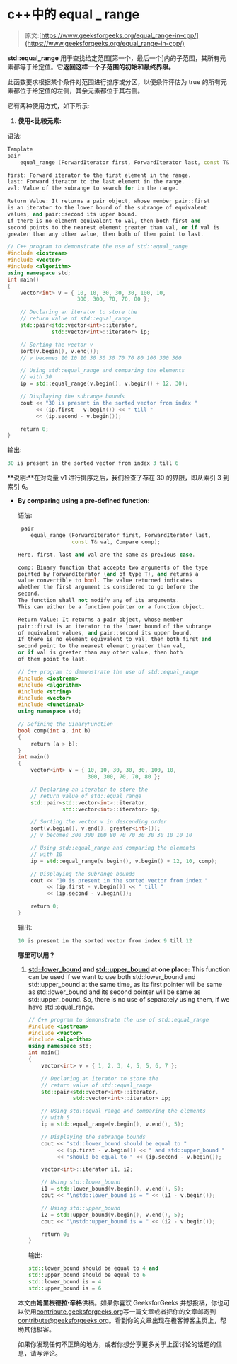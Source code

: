# c++中的 equal _ range

> 原文:[https://www.geeksforgeeks.org/equal_range-in-cpp/](https://www.geeksforgeeks.org/equal_range-in-cpp/)

**std::equal_range** 用于查找给定范围[第一个，最后一个]内的子范围，其所有元素都等于给定值。它**返回这样一个子范围的初始和最终界限。**

此函数要求根据某个条件对范围进行排序或分区，以便条件评估为 true 的所有元素都位于给定值的左侧，其余元素都位于其右侧。

它有两种使用方式，如下所示:

1.  **使用<比较元素:**

语法:

```cpp
Template
pair 
    equal_range (ForwardIterator first, ForwardIterator last, const T& val);

first: Forward iterator to the first element in the range.
last: Forward iterator to the last element in the range.
val: Value of the subrange to search for in the range.

Return Value: It returns a pair object, whose member pair::first 
is an iterator to the lower bound of the subrange of equivalent 
values, and pair::second its upper bound.
If there is no element equivalent to val, then both first and 
second points to the nearest element greater than val, or if val is
greater than any other value, then both of them point to last.

```

```cpp
// C++ program to demonstrate the use of std::equal_range
#include <iostream>
#include <vector>
#include <algorithm>
using namespace std;
int main()
{
    vector<int> v = { 10, 10, 30, 30, 30, 100, 10,
                      300, 300, 70, 70, 80 };

    // Declaring an iterator to store the
    // return value of std::equal_range
    std::pair<std::vector<int>::iterator,
              std::vector<int>::iterator> ip;

    // Sorting the vector v
    sort(v.begin(), v.end());
    // v becomes 10 10 10 30 30 30 70 70 80 100 300 300

    // Using std::equal_range and comparing the elements
    // with 30
    ip = std::equal_range(v.begin(), v.begin() + 12, 30);

    // Displaying the subrange bounds
    cout << "30 is present in the sorted vector from index "
         << (ip.first - v.begin()) << " till "
         << (ip.second - v.begin());

    return 0;
}
```

输出:

```cpp
30 is present in the sorted vector from index 3 till 6

```

**说明:**在对向量 v1 进行排序之后，我们检查了存在 30 的界限，即从索引 3 到索引 6。

*   **By comparing using a pre-defined function:**

    语法:

    ```cpp
     pair 
        equal_range (ForwardIterator first, ForwardIterator last, 
                     const T& val, Compare comp);

    Here, first, last and val are the same as previous case.

    comp: Binary function that accepts two arguments of the type 
    pointed by ForwardIterator (and of type T), and returns a
    value convertible to bool. The value returned indicates 
    whether the first argument is considered to go before the
    second. 
    The function shall not modify any of its arguments.
    This can either be a function pointer or a function object.

    Return Value: It returns a pair object, whose member 
    pair::first is an iterator to the lower bound of the subrange 
    of equivalent values, and pair::second its upper bound. 
    If there is no element equivalent to val, then both first and
    second point to the nearest element greater than val,
    or if val is greater than any other value, then both
    of them point to last.

    ```

    ```cpp
    // C++ program to demonstrate the use of std::equal_range
    #include <iostream>
    #include <algorithm>
    #include <string>
    #include <vector>
    #include <functional>
    using namespace std;

    // Defining the BinaryFunction
    bool comp(int a, int b)
    {
        return (a > b);
    }
    int main()
    {
        vector<int> v = { 10, 10, 30, 30, 30, 100, 10,
                          300, 300, 70, 70, 80 };

        // Declaring an iterator to store the
        // return value of std::equal_range
        std::pair<std::vector<int>::iterator,
                  std::vector<int>::iterator> ip;

        // Sorting the vector v in descending order
        sort(v.begin(), v.end(), greater<int>());
        // v becomes 300 300 100 80 70 70 30 30 30 10 10 10

        // Using std::equal_range and comparing the elements
        // with 10
        ip = std::equal_range(v.begin(), v.begin() + 12, 10, comp);

        // Displaying the subrange bounds
        cout << "10 is present in the sorted vector from index "
             << (ip.first - v.begin()) << " till "
             << (ip.second - v.begin());

        return 0;
    }
    ```

    输出:

    ```cpp
    10 is present in the sorted vector from index 9 till 12

    ```

    **哪里可以用？**

    1.  **[std::lower_bound](https://www.geeksforgeeks.org/stdlower_bound-in-c/) and [std::upper_bound](https://www.geeksforgeeks.org/stdupper_bound-in-cpp/) at one place:** This function can be used if we want to use both std::lower_bound and std::upper_bound at the same time, as its first pointer will be same as std::lower_bound and its second pointer will be same as std::upper_bound. So, there is no use of separately using them, if we have std::equal_range.

        ```cpp
        // C++ program to demonstrate the use of std::equal_range
        #include <iostream>
        #include <vector>
        #include <algorithm>
        using namespace std;
        int main()
        {
            vector<int> v = { 1, 2, 3, 4, 5, 5, 6, 7 };

            // Declaring an iterator to store the
            // return value of std::equal_range
            std::pair<std::vector<int>::iterator,
                      std::vector<int>::iterator> ip;

            // Using std::equal_range and comparing the elements
            // with 5
            ip = std::equal_range(v.begin(), v.end(), 5);

            // Displaying the subrange bounds
            cout << "std::lower_bound should be equal to "
                 << (ip.first - v.begin()) << " and std::upper_bound "
                 << "should be equal to " << (ip.second - v.begin());

            vector<int>::iterator i1, i2;

            // Using std::lower_bound
            i1 = std::lower_bound(v.begin(), v.end(), 5);
            cout << "\nstd::lower_bound is = " << (i1 - v.begin());

            // Using std::upper_bound
            i2 = std::upper_bound(v.begin(), v.end(), 5);
            cout << "\nstd::upper_bound is = " << (i2 - v.begin());

            return 0;
        }
        ```

        输出:

        ```cpp
        std::lower_bound should be equal to 4 and 
        std::upper_bound should be equal to 6
        std::lower_bound is = 4
        std::upper_bound is = 6

        ```

    本文由**姆里根德拉·辛格**供稿。如果你喜欢 GeeksforGeeks 并想投稿，你也可以使用[contribute.geeksforgeeks.org](http://www.contribute.geeksforgeeks.org)写一篇文章或者把你的文章邮寄到 contribute@geeksforgeeks.org。看到你的文章出现在极客博客主页上，帮助其他极客。

    如果你发现任何不正确的地方，或者你想分享更多关于上面讨论的话题的信息，请写评论。